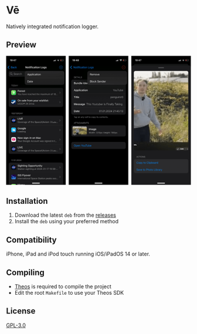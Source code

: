 # Vē
Natively integrated notification logger.

## Preview
<img src="Preview.png" alt="Preview" />

## Installation
1. Download the latest `deb` from the [releases](https://github.com/AlexandraAurora/Ve/releases)
2. Install the `deb` using your preferred method

## Compatibility
iPhone, iPad and iPod touch running iOS/iPadOS 14 or later.

## Compiling
  - [Theos](https://theos.dev/) is required to compile the project
  - Edit the root `Makefile` to use your Theos SDK

## License
[GPL-3.0](https://github.com/AlexandraAurora/Ve/blob/main/COPYING)
